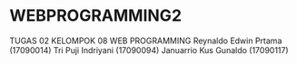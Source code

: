 # WEBPROGRAMMING2
TUGAS 02 KELOMPOK 08 WEB PROGRAMMING 
Reynaldo Edwin Prtama	(17090014)
Tri Puji Indriyani		(17090094)
Januarrio Kus Gunaldo	(17090117)
